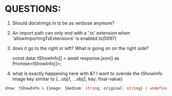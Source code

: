 # QUESTIONS:
1. Should docstrings in ts be as verbose anymore?

2. An import path can only end with a '.ts' extension when 'allowImportingTsExtensions' is enabled.ts(5097)

3. does it go to the right or left? What is going on on the right side?

    const data: tShowInfo[] = await response.json() as Promise<tShowInfo[]>;

4. what is exactly happening here with &?
    I want to overide the tShowInfo image key
    similar to {...obj1, ...obj2, key: final-value}
``` ts
show: tShowInfo & {image: {medium: string, original: string} | undefined },
```